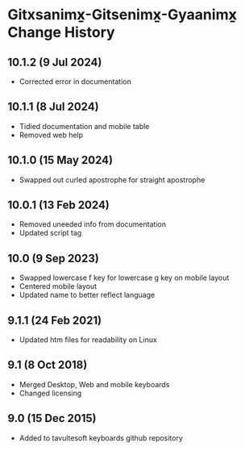 Gitxsanimx̱-Gitsenimx̱-Gyaanimx̱ Change History
============================
10.1.2 (9 Jul 2024)
-----------------
* Corrected error in documentation

10.1.1 (8 Jul 2024)
-----------------
* Tidied documentation and mobile table
* Removed web help

10.1.0 (15 May 2024)
-----------------
* Swapped out curled apostrophe for straight apostrophe

10.0.1 (13 Feb 2024)
-----------------
* Removed uneeded info from documentation
* Updated script tag

10.0 (9 Sep 2023)
-----------------
* Swapped lowercase f key for lowercase g key on mobile layout
* Centered mobile layout
* Updated name to better reflect language

9.1.1 (24 Feb 2021)
-----------------
* Updated htm files for readability on Linux

9.1 (8 Oct 2018)
-----------------
* Merged Desktop, Web and mobile keyboards
* Changed licensing

9.0 (15 Dec 2015)
-----------------

* Added to tavultesoft keyboards github repository
